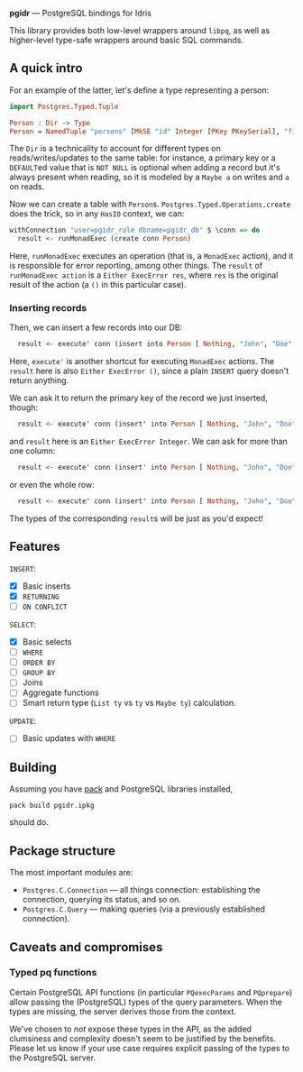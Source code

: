 **pgidr** — PostgreSQL bindings for Idris

This library provides both low-level wrappers around `libpq`,
as well as higher-level type-safe wrappers around basic SQL commands.

## A quick intro

For an example of the latter, let's define a type representing a person:
```idris
import Postgres.Typed.Tuple

Person : Dir -> Type
Person = NamedTuple "persons" [MkSE "id" Integer [PKey PKeySerial], "first_name" @: String, "last_name" @: String, "age" @: Integer]
```
The `Dir` is a technicality to account for different types on reads/writes/updates to the same table:
for instance, a primary key or a `DEFAULT`ed value that is `NOT NULL`
is optional when adding a record but it's always present when reading,
so it is modeled by a `Maybe a` on writes and `a` on reads.

Now we can create a table with `Person`s.
`Postgres.Typed.Operations.create` does the trick, so in any `HasIO` context, we can:
```idris
withConnection "user=pgidr_role dbname=pgidr_db" $ \conn => do
  result <- runMonadExec (create conn Person)
```
Here, `runMonadExec` executes an operation (that is, a `MonadExec` action),
and it is responsible for error reporting, among other things.
The `result` of `runMonadExec action` is a `Either ExecError res`,
where `res` is the original result of the action (a `()` in this particular case).

### Inserting records

Then, we can insert a few records into our DB:
```idris
  result <- execute' conn (insert into Person [ Nothing, "John", "Doe", 42 ])
```
Here, `execute'` is another shortcut for executing `MonadExec` actions.
The `result` here is also `Either ExecError ()`,
since a plain `INSERT` query doesn't return anything.

We can ask it to return the primary key of the record we just inserted, though:
```idris
  result <- execute' conn (insert' into Person [ Nothing, "John", "Doe", 42 ] { returning := column "id" })
```
and `result` here is an `Either ExecError Integer`.
We can ask for more than one column:
```idris
  result <- execute' conn (insert' into Person [ Nothing, "John", "Doe", 42 ] { returning := columns ["id", "first_name"] })
```
or even the whole row:
```idris
  result <- execute' conn (insert' into Person [ Nothing, "John", "Doe", 22 ] { returning := all })
```
The types of the corresponding `result`s will be just as you'd expect!

## Features

`INSERT`:

* [x] Basic inserts
* [x] `RETURNING`
* [ ] `ON CONFLICT`

`SELECT`:

* [x] Basic selects
* [ ] `WHERE`
* [ ] `ORDER BY`
* [ ] `GROUP BY`
* [ ] Joins
* [ ] Aggregate functions
* [ ] Smart return type (`List ty` vs `ty` vs `Maybe ty`) calculation.

`UPDATE`:

* [ ] Basic updates with `WHERE`

## Building

Assuming you have [pack](https://github.com/stefan-hoeck/idris2-pack) and PostgreSQL libraries installed,
```shell
pack build pgidr.ipkg
```
should do.

## Package structure

The most important modules are:

* `Postgres.C.Connection` — all things connection: establishing the connection, querying its status, and so on.
* `Postgres.C.Query` — making queries (via a previously established connection).

## Caveats and compromises

### Typed pq functions

Certain PostgreSQL API functions (in particular `PQexecParams` and `PQprepare`)
allow passing the (PostgreSQL) types of the query parameters.
When the types are missing, the server derives those from the context.

We've chosen to _not_ expose these types in the API,
as the added clumsiness and complexity doesn't seem to be justified by the benefits.
Please let us know if your use case requires
explicit passing of the types to the PostgreSQL server.
